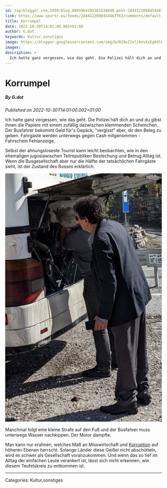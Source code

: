```yaml
---
id: tag:blogger.com,1999:blog-8885964192161538040.post-2444122098454467763
link: https://www.spurtr.eu/feeds/2444122098454467763/comments/default
title: Korrumpel
date: 2022-10-30T14:01:00.002+01:00
author: G.dot
keywords: Kultur,sonstiges
image: https://blogger.googleusercontent.com/img/b/R29vZ2xl/AVvXsEg69lHCMAbqKzx49ntOAVJpNs6pqljRYQia2xgGNIlLMBKQXSgryDl1kV0TraRdC7KtRKqWkU465stjIOLDHlW-aSiWMZXvh4mb11PBzypW40BIx7JAlIBxVz40DCMgrpL8xWxxISlt5tg/s72-c/1667133988267327-0.png
images: 
description: >
  Ich hatte ganz vergessen, wie das geht. Die Polizei hält dich an und du gibst ihnen die Papiere mit einem zufällig dazwischen klemmenden Scheinchen. Der Busfahrer bekommt Geld für's Gepäck, "vergisst" aber, dir den Beleg zu geben. Fahrgäste werden unterwegs gegen Cash mitgenommen - Fahrschein Fehlanzeige.Selbst der ahnungsloseste Tourist kann
---
```

# Korrumpel
##### By G.dot
_Published on 2022-10-30T14:01:00.002+01:00_

Ich hatte ganz vergessen, wie das geht. Die Polizei hält dich an und du gibst ihnen die Papiere mit einem zufällig dazwischen klemmenden Scheinchen. Der Busfahrer bekommt Geld für's Gepäck, "vergisst" aber, dir den Beleg zu geben. Fahrgäste werden unterwegs gegen Cash mitgenommen - Fahrschein Fehlanzeige.

  

Selbst der ahnungsloseste Tourist kann leicht beobachten, wie in den ehemaligen jugoslawischen Teilrepubliken Bestechung und Betrug Alltag ist. Wenn die Busgesellschaft aber nur die Hälfte der tatsächlichen Fahrgäste sieht, ist der Zustand des Busses erklärlich.

  

[![](pics/1667133988267327-0.png)](pics/1667133988267327-0.png)

  

Manchmal folgt eine kleine Strafe auf den Fuß und der Busfahrer muss unterwegs Wasser nachkippen. Der Motor dampfte.

  

Man kann nur erahnen, welches Maß an Misswirtschaft und [Korruption](https://www.transparency.org/en/cpi/2021) auf höheren Ebenen herrscht. Solange Länder diese Geißel nicht abschütteln, wird es schwer als Gesellschaft voranzukommen. Und wenn das so tief im Alltag der einfachen Leute verankert ist, lässt sich nicht erkennen, wie diesem Teufelskreis zu entkommen ist.

---
Categories: Kultur,sonstiges